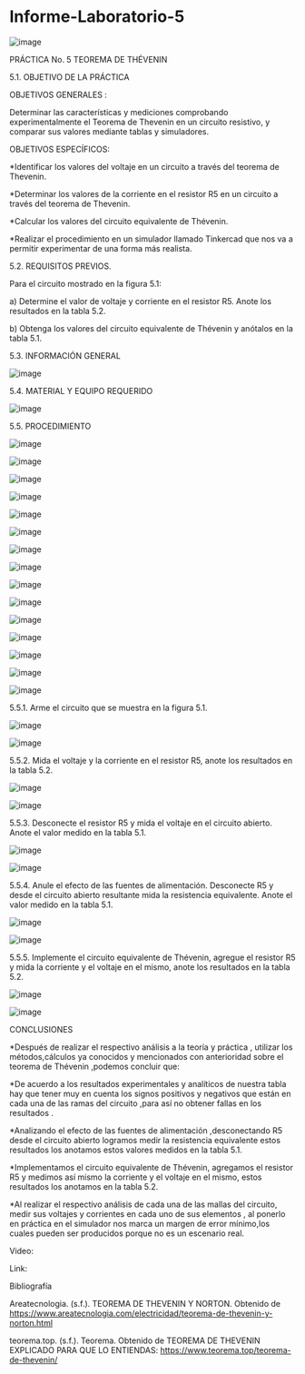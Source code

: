 # Informe-Laboratorio-5

![image](https://user-images.githubusercontent.com/84587120/127091233-b08be8d6-d93f-42d1-9b35-7e72a8e39747.png)

PRÁCTICA No. 5 TEOREMA DE THÉVENIN

5.1.  OBJETIVO DE LA PRÁCTICA

OBJETIVOS GENERALES :

Determinar las características y mediciones comprobando experimentalmente el Teorema de Thevenin  en un circuito resistivo, y comparar sus valores mediante tablas y simuladores.

OBJETIVOS ESPECÍFICOS:

*Identificar los valores del voltaje en un circuito a través del teorema de Thevenin.

*Determinar  los valores de la corriente en el resistor R5 en un circuito a través del teorema de Thevenin.

*Calcular  los valores del circuito equivalente de Thévenin.

*Realizar el procedimiento en un simulador llamado Tinkercad que nos va a permitir experimentar de una forma más realista.

     
5.2.  REQUISITOS PREVIOS.
 
Para el circuito mostrado en la figura 5.1:

a)      Determine el valor de voltaje y corriente en el resistor R5. Anote los resultados en la tabla 5.2.

b)      Obtenga los valores del circuito equivalente de Thévenin y anótalos en la tabla 5.1.

5.3.  INFORMACIÓN GENERAL

![image](https://user-images.githubusercontent.com/84587120/127091459-bf34e5cc-1df8-4a49-b243-b6bee43bd2fd.png)

5.4.  MATERIAL Y EQUIPO REQUERIDO

![image](https://user-images.githubusercontent.com/84587120/127091490-2a49cfa5-b7c6-442c-b14c-c0c01b9ea258.png)

5.5.  PROCEDIMIENTO

![image](https://user-images.githubusercontent.com/84587120/127091584-b3b35c5c-8e7a-4d06-b761-503bc909b72d.png)

![image](https://user-images.githubusercontent.com/84587120/127091609-da69aa48-effd-4093-bec4-8bf0ffb6693b.png)

![image](https://user-images.githubusercontent.com/84587120/127091642-28dc11e9-1515-4738-88f4-6175fcd78c90.png)

![image](https://user-images.githubusercontent.com/84587120/127091762-2c707cdf-2e53-46fe-a629-98d64272376b.png)

![image](https://user-images.githubusercontent.com/84587120/127091797-7630b2e5-a343-4fad-9d02-08fe761e5d82.png)

![image](https://user-images.githubusercontent.com/84587120/127091813-e877d92c-9a36-4477-8671-5d33c742773c.png)

![image](https://user-images.githubusercontent.com/84587120/127091830-917055d0-ed31-431c-8ec2-424ae6b1cf96.png)

![image](https://user-images.githubusercontent.com/84587120/127091863-286374a3-53e1-448c-b23f-2c4742fbea16.png)

![image](https://user-images.githubusercontent.com/84587120/127091886-222aaab7-c772-4b0d-a38f-29577d815f44.png)

![image](https://user-images.githubusercontent.com/84587120/127091896-da0c0934-30d1-43f7-abf7-fb7d9109fe80.png)

![image](https://user-images.githubusercontent.com/84587120/127091948-03caee06-b064-49ed-b049-d0ca63e8a268.png)

![image](https://user-images.githubusercontent.com/84587120/127091977-76ea64cc-7395-4249-8ceb-58f6ce6a89be.png)

![image](https://user-images.githubusercontent.com/84587120/127091987-da344cbb-bc67-4280-9cb4-7d01bdbb54df.png)

![image](https://user-images.githubusercontent.com/84587120/127092021-6a959f4f-5e67-41fc-a254-ff5af93aace1.png)

![image](https://user-images.githubusercontent.com/84587120/127092039-f0154cfb-afc1-41a9-a0af-052a922652ac.png)

5.5.1.   Arme el circuito que se muestra en la figura 5.1.

![image](https://user-images.githubusercontent.com/84587120/127092143-48a34ef7-b23b-4758-8941-6f223c750472.png)

![image](https://user-images.githubusercontent.com/84587091/127093181-0e6e5bbc-132e-4cbb-846f-ba407fd3c122.png)

5.5.2.   Mida el voltaje y la corriente en el resistor R5, anote los resultados en la tabla 5.2.

![image](https://user-images.githubusercontent.com/84587091/127093210-0c1fc89a-8ed7-4c2d-b72f-da17138796fa.png)

![image](https://user-images.githubusercontent.com/84587091/127093346-b9bad355-4d73-4db6-8308-59ba2472b20e.png)

5.5.3.   Desconecte el resistor R5 y mida el voltaje en el circuito abierto. Anote el valor medido en la tabla 5.1.

![image](https://user-images.githubusercontent.com/84587091/127093546-570c9a69-a6db-484f-a481-3ac3819eabd7.png)

![image](https://user-images.githubusercontent.com/84587091/127093934-3e3599ea-ff8e-499c-a295-25cb2280137d.png)

5.5.4.   Anule el efecto de las fuentes de alimentación. Desconecte R5 y desde el circuito abierto resultante mida la resistencia equivalente. Anote el valor medido en la tabla 5.1.

![image](https://user-images.githubusercontent.com/84587091/127094309-f60cea8b-1f91-4e00-b085-1feefdd5c007.png)

![image](https://user-images.githubusercontent.com/84587091/127094416-7fe57583-c356-431a-bbd2-e00e32d70444.png)

5.5.5.   Implemente el circuito equivalente de Thévenin, agregue el resistor R5 y mida la corriente y el voltaje en el mismo, anote los resultados en la tabla 5.2.

![image](https://user-images.githubusercontent.com/84587091/127095255-24fe376d-bf7c-4128-a9df-8cbd1d510127.png)

![image](https://user-images.githubusercontent.com/84587091/127095182-7de2beb6-7760-47f1-9c58-2f4fd1aab598.png)

CONCLUSIONES

*Después de realizar el respectivo análisis a la teoría y práctica , utilizar los métodos,cálculos ya conocidos y mencionados con anterioridad sobre el teorema de Thévenin ,podemos concluir que:

*De acuerdo a los resultados experimentales y analíticos de nuestra tabla hay que tener muy en cuenta los signos positivos y negativos que están en cada una de las ramas del circuito ,para así no obtener fallas en los resultados .

*Analizando  el efecto de las fuentes de alimentación ,desconectando R5 desde el circuito abierto logramos  medir la resistencia equivalente estos resultados los  anotamos  estos valores medidos  en la tabla 5.1.

*Implementamos el circuito equivalente de Thévenin, agregamos  el resistor R5 y medimos así mismo   la corriente y el voltaje en el mismo,  estos resultados los anotamos en la tabla 5.2.

*Al realizar el respectivo análisis de cada una de las mallas del circuito, medir sus voltajes y corrientes en cada uno de sus elementos , al ponerlo en práctica en el simulador nos marca un margen de error mínimo,los cuales pueden ser producidos porque no es un escenario real.

Video: 

Link: 

Bibliografía

Areatecnologia. (s.f.). TEOREMA DE THEVENIN Y NORTON. Obtenido de https://www.areatecnologia.com/electricidad/teorema-de-thevenin-y-norton.html

teorema.top. (s.f.). Teorema. Obtenido de TEOREMA DE THEVENIN EXPLICADO PARA QUE LO ENTIENDAS: https://www.teorema.top/teorema-de-thevenin/



